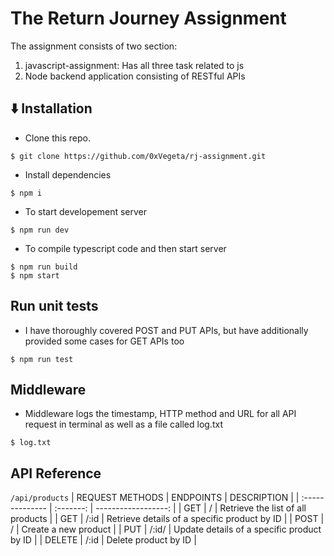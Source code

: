   # The Return Journey Assignment 

  The assignment consists of two section:
  1. javascript-assignment: Has all three task related to js
  2. Node backend application consisting of RESTful APIs

  ## ⬇️ Installation


  - Clone this repo.

  ```
  $ git clone https://github.com/0xVegeta/rj-assignment.git
  ```


  - Install dependencies

  ```
  $ npm i
  ```
 - To start developement server

  ```
  $ npm run dev
  ```
  
   - To compile typescript code and then start server

  ```
  $ npm run build
  $ npm start
  ```
  
   ## Run unit tests


  - I have thoroughly covered POST and PUT APIs, but have additionally provided some cases for GET APIs too

  ```
  $ npm run test
  ```
 ## Middleware


  - Middleware logs the timestamp, HTTP method and URL for all API request in terminal as well as a file called log.txt

  ```
  $ log.txt
  ```

  

  ## API Reference

  `/api/products`
  | REQUEST METHODS | ENDPOINTS | DESCRIPTION |
  | :-------------- | :-------: | ------------------: |
  | GET | / | Retrieve the list of all products |
  | GET | /:id | Retrieve details of a specific product by ID |
  | POST | / | Create a new product |
  | PUT | /:id/ | Update details of a specific product by ID |
  | DELETE | /:id | Delete product by ID |
